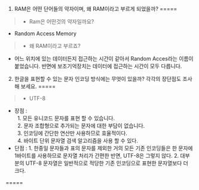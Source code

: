 1. RAM은 어떤 단어들의 약자이며, 왜 RAM이라고 부르게 되었을까?
=====

> * Ram은 어떤것의 약자일까요?
 - Random Access Memory
> * 왜 RAM이라고 부르죠?
 - 어느 위치에 있는 데이터든지 접근하는 시간이 같아서 Random Acces라는 이름이 붙었습니다. 반면에 보조기억장치는 데이터에 접근하는 시간이 모두 다릅니다.
  
  
 
2. 한글을 표현할 수 있는 문자 인코딩 방식에는 무엇이 있을까? 각각의 장단점도 조사해 보세요.
=====

> * UTF-8
   - 장점 :    
    1. 모든 유니코드 문자를 표현 할 수 있습니다.  
    2. 문자 조합형으로 추가되는 문자에 대한 부담이 없습니다.  
    3. 인코딩에 간단한 연산만 사용하므로 효율적이다.  
    4. 바이트 단위 문자열 검색 알고리즘을 사용 할 수 있다.   
   - 단점 :
    1. 한중일 문자들과 표의 문자를 제외한 거의 모든 기존 인코딩들은 한 문자에 1바이트를 사용하므로 문자열 처리가 간편한 반면, UTF-8은 그렇지 않다.
    2. 대부분의 UTF-8 문자열은 일반적으로 적당한 기존 인코딩으로 표현한 문자열보다 더 크다.
  
  =====

